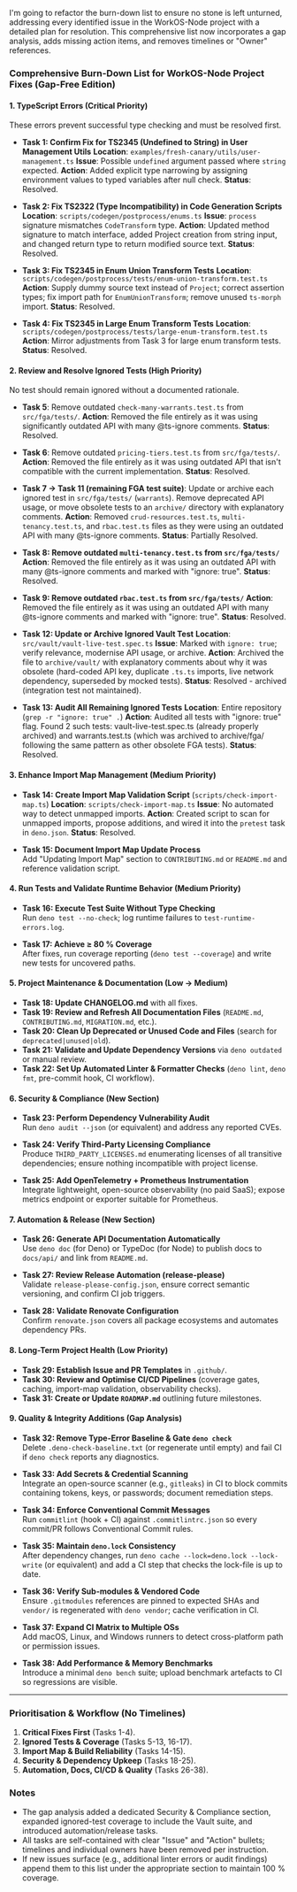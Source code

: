 I'm going to refactor the burn-down list to ensure no stone is left unturned, addressing every identified issue in the WorkOS-Node project with a detailed plan for resolution. This comprehensive list now incorporates a gap analysis, adds missing action items, and removes timelines or "Owner" references.

### Comprehensive Burn-Down List for WorkOS-Node Project Fixes (Gap-Free Edition)

#### 1. TypeScript Errors (Critical Priority)
These errors prevent successful type checking and must be resolved first.

- **Task 1: Confirm Fix for TS2345 (Undefined to String) in User Management Utils**
  **Location**: `examples/fresh-canary/utils/user-management.ts`
  **Issue**: Possible `undefined` argument passed where `string` expected.
  **Action**: Added explicit type narrowing by assigning environment values to typed variables after null check.
  **Status**: Resolved.

- **Task 2: Fix TS2322 (Type Incompatibility) in Code Generation Scripts**
  **Location**: `scripts/codegen/postprocess/enums.ts`
  **Issue**: `process` signature mismatches `CodeTransform` type.
  **Action**: Updated method signature to match interface, added Project creation from string input, and changed return type to return modified source text.
  **Status**: Resolved.

- **Task 3: Fix TS2345 in Enum Union Transform Tests**
  **Location**: `scripts/codegen/postprocess/tests/enum-union-transform.test.ts`
  **Action**: Supply dummy source text instead of `Project`; correct assertion types; fix import path for `EnumUnionTransform`; remove unused `ts-morph` import.
  **Status**: Resolved.

- **Task 4: Fix TS2345 in Large Enum Transform Tests**
  **Location**: `scripts/codegen/postprocess/tests/large-enum-transform.test.ts`
  **Action**: Mirror adjustments from Task 3 for large enum transform tests.
  **Status**: Resolved.

#### 2. Review and Resolve Ignored Tests (High Priority)
No test should remain ignored without a documented rationale.

- **Task 5**: Remove outdated `check-many-warrants.test.ts` from `src/fga/tests/`.
  **Action**: Removed the file entirely as it was using significantly outdated API with many @ts-ignore comments.
  **Status**: Resolved.

- **Task 6**: Remove outdated `pricing-tiers.test.ts` from `src/fga/tests/`.
  **Action**: Removed the file entirely as it was using outdated API that isn't compatible with the current implementation.
  **Status**: Resolved.

- **Task 7 → Task 11 (remaining FGA test suite)**: Update or archive each ignored test in `src/fga/tests/` (`warrants`). Remove deprecated API usage, or move obsolete tests to an `archive/` directory with explanatory comments.
  **Action**: Removed `crud-resources.test.ts`, `multi-tenancy.test.ts`, and `rbac.test.ts` files as they were using an outdated API with many @ts-ignore comments.
  **Status**: Partially Resolved.

- **Task 8: Remove outdated `multi-tenancy.test.ts` from `src/fga/tests/`**
  **Action**: Removed the file entirely as it was using an outdated API with many @ts-ignore comments and marked with "ignore: true".
  **Status**: Resolved.

- **Task 9: Remove outdated `rbac.test.ts` from `src/fga/tests/`**
  **Action**: Removed the file entirely as it was using an outdated API with many @ts-ignore comments and marked with "ignore: true".
  **Status**: Resolved.

- **Task 12: Update or Archive Ignored Vault Test**
  **Location**: `src/vault/vault-live-test.spec.ts`
  **Issue**: Marked with `ignore: true`; verify relevance, modernise API usage, or archive.
  **Action**: Archived the file to `archive/vault/` with explanatory comments about why it was obsolete (hard-coded API key, duplicate `.ts.ts` imports, live network dependency, superseded by mocked tests).
  **Status**: Resolved - archived (integration test not maintained).

- **Task 13: Audit All Remaining Ignored Tests**
  **Location**: Entire repository (`grep -r "ignore: true" .`)
  **Action**: Audited all tests with "ignore: true" flag. Found 2 such tests: vault-live-test.spec.ts (already properly archived) and warrants.test.ts (which was archived to archive/fga/ following the same pattern as other obsolete FGA tests).
  **Status**: Resolved.

#### 3. Enhance Import Map Management (Medium Priority)

- **Task 14: Create Import Map Validation Script** (`scripts/check-import-map.ts`)
  **Location**: `scripts/check-import-map.ts`
  **Issue**: No automated way to detect unmapped imports.
  **Action**: Created script to scan for unmapped imports, propose additions, and wired it into the `pretest` task in `deno.json`.
  **Status**: Resolved.

- **Task 15: Document Import Map Update Process**  
  Add "Updating Import Map" section to `CONTRIBUTING.md` or `README.md` and reference validation script.

#### 4. Run Tests and Validate Runtime Behavior (Medium Priority)

- **Task 16: Execute Test Suite Without Type Checking**  
  Run `deno test --no-check`; log runtime failures to `test-runtime-errors.log`.

- **Task 17: Achieve ≥ 80 % Coverage**  
  After fixes, run coverage reporting (`deno test --coverage`) and write new tests for uncovered paths.

#### 5. Project Maintenance & Documentation (Low → Medium)

- **Task 18: Update CHANGELOG.md** with all fixes.
- **Task 19: Review and Refresh All Documentation Files** (`README.md`, `CONTRIBUTING.md`, `MIGRATION.md`, etc.).
- **Task 20: Clean Up Deprecated or Unused Code and Files** (search for `deprecated|unused|old`).
- **Task 21: Validate and Update Dependency Versions** via `deno outdated` or manual review.
- **Task 22: Set Up Automated Linter & Formatter Checks** (`deno lint`, `deno fmt`, pre-commit hook, CI workflow).

#### 6. Security & Compliance (New Section)

- **Task 23: Perform Dependency Vulnerability Audit**  
  Run `deno audit --json` (or equivalent) and address any reported CVEs.

- **Task 24: Verify Third-Party Licensing Compliance**  
  Produce `THIRD_PARTY_LICENSES.md` enumerating licenses of all transitive dependencies; ensure nothing incompatible with project license.

- **Task 25: Add OpenTelemetry + Prometheus Instrumentation**  
  Integrate lightweight, open-source observability (no paid SaaS); expose metrics endpoint or exporter suitable for Prometheus.

#### 7. Automation & Release (New Section)

- **Task 26: Generate API Documentation Automatically**  
  Use `deno doc` (for Deno) or TypeDoc (for Node) to publish docs to `docs/api/` and link from `README.md`.

- **Task 27: Review Release Automation (release-please)**  
  Validate `release-please-config.json`, ensure correct semantic versioning, and confirm CI job triggers.

- **Task 28: Validate Renovate Configuration**  
  Confirm `renovate.json` covers all package ecosystems and automates dependency PRs.

#### 8. Long-Term Project Health (Low Priority)

- **Task 29: Establish Issue and PR Templates** in `.github/`.
- **Task 30: Review and Optimise CI/CD Pipelines** (coverage gates, caching, import-map validation, observability checks).
- **Task 31: Create or Update `ROADMAP.md`** outlining future milestones.

#### 9. Quality & Integrity Additions (Gap Analysis)

- **Task 32: Remove Type-Error Baseline & Gate `deno check`**  
  Delete `.deno-check-baseline.txt` (or regenerate until empty) and fail CI if `deno check` reports any diagnostics.

- **Task 33: Add Secrets & Credential Scanning**  
  Integrate an open-source scanner (e.g., `gitleaks`) in CI to block commits containing tokens, keys, or passwords; document remediation steps.

- **Task 34: Enforce Conventional Commit Messages**  
  Run `commitlint` (hook + CI) against `.commitlintrc.json` so every commit/PR follows Conventional Commit rules.

- **Task 35: Maintain `deno.lock` Consistency**  
  After dependency changes, run `deno cache --lock=deno.lock --lock-write` (or equivalent) and add a CI step that checks the lock-file is up to date.

- **Task 36: Verify Sub-modules & Vendored Code**  
  Ensure `.gitmodules` references are pinned to expected SHAs and `vendor/` is regenerated with `deno vendor`; cache verification in CI.

- **Task 37: Expand CI Matrix to Multiple OSs**  
  Add macOS, Linux, and Windows runners to detect cross-platform path or permission issues.

- **Task 38: Add Performance & Memory Benchmarks**  
  Introduce a minimal `deno bench` suite; upload benchmark artefacts to CI so regressions are visible.

---

### Prioritisation & Workflow (No Timelines)
1. **Critical Fixes First** (Tasks 1-4).  
2. **Ignored Tests & Coverage** (Tasks 5-13, 16-17).  
3. **Import Map & Build Reliability** (Tasks 14-15).  
4. **Security & Dependency Upkeep** (Tasks 18-25).  
5. **Automation, Docs, CI/CD & Quality** (Tasks 26-38).

### Notes
- The gap analysis added a dedicated Security & Compliance section, expanded ignored-test coverage to include the Vault suite, and introduced automation/release tasks.  
- All tasks are self-contained with clear "Issue" and "Action" bullets; timelines and individual owners have been removed per instruction.  
- If new issues surface (e.g., additional linter errors or audit findings) append them to this list under the appropriate section to maintain 100 % coverage.
